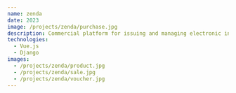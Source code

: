 ```yaml
---
name: zenda
date: 2023
image: /projects/zenda/purchase.jpg
description: Commercial platform for issuing and managing electronic invoices, with warehouse management,
technologies:
  - Vue.js
  - Django
images:
  - /projects/zenda/product.jpg
  - /projects/zenda/sale.jpg
  - /projects/zenda/voucher.jpg
---
```

